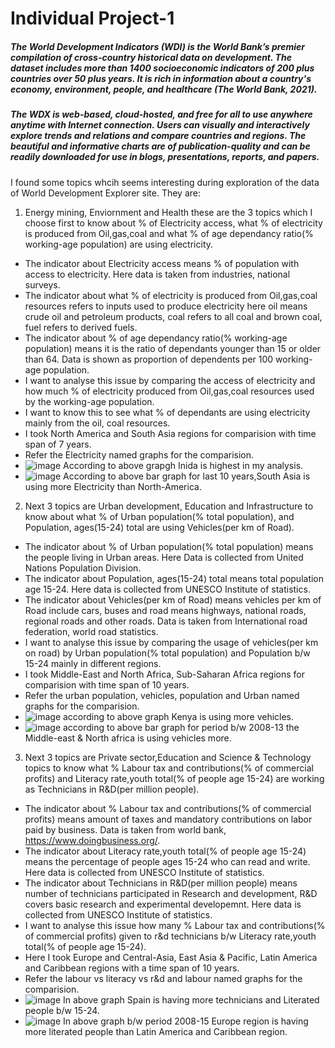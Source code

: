 # Individual Project-1

##### The World Development Indicators (WDI) is the World Bank’s premier compilation of cross-country historical data on development. The dataset includes more than 1400 socioeconomic indicators of 200 plus countries over 50 plus years. It is rich in information about a country's economy, environment, people, and healthcare (The World Bank, 2021).

##### The WDX is web-based, cloud-hosted, and free for all to use anywhere anytime with Internet connection. Users can visually and interactively explore trends and relations and compare countries and regions. The beautiful and informative charts are of publication-quality and can be readily downloaded for use in blogs, presentations, reports, and papers.

I found some topics whcih seems interesting during exploration of the data of World Development Explorer site. They are:

1. Energy mining, Enviornment and Health these are the 3 topics which I choose first to know about % of Electricity access, what % of electricity is produced from Oil,gas,coal and what % of age dependancy ratio(% working-age population) are using electricity. 
- The indicator about Electricity access means % of population with access to electricity. Here data is taken from industries, national surveys.
- The indicator about what % of electricity is produced from Oil,gas,coal resources refers to inputs used to produce electricity here oil means crude oil and petroleum products, coal refers to all coal and brown coal, fuel refers to derived fuels.
- The indicator about % of age dependancy ratio(% working-age population) means it is the ratio of dependants younger than 15 or older than 64. Data is shown as proportion of dependents per 100 working-age population.
- I want to analyse this issue by comparing the access of electricity and how much % of electricity produced from Oil,gas,coal resources used by the working-age population.
- I want to know this to see what % of dependants are using electricity mainly from the oil, coal resources.
- I took North America and South Asia regions for comparision with time span of 7 years.
- Refer the Electricity named graphs for the comparision.
- ![image](https://user-images.githubusercontent.com/71124557/112763075-0503bd00-8fd1-11eb-8dd1-b0e97e560310.png)
According to above grapgh Inida is highest in my analysis.
- ![image](https://user-images.githubusercontent.com/71124557/112763694-84928b80-8fd3-11eb-963a-4aee7e2a73d9.png)
According to above bar graph for last 10 years,South Asia is using more Electricity than North-America.

2. Next 3 topics are Urban development, Education and Infrastructure to know about what % of Urban population(% total population), and Population, ages(15-24) total are using Vehicles(per km of Road).  
- The indicator about % of Urban population(% total population) means the people living in Urban areas. Here Data is collected from United Nations Population Division.
- The indicator about Population, ages(15-24) total means total population age 15-24. Here data is collected from UNESCO Institute of statistics.
- The indicator about Vehicles(per km of Road) means vehicles per km of Road include cars, buses and road means highways, national roads, regional roads and other roads. Data is taken from International road federation, world road statistics.
- I want to analyse this issue by comparing the usage of vehicles(per km on road) by Urban population(% total population) and Population b/w 15-24 mainly in different regions.
- I took Middle-East and North Africa, Sub-Saharan Africa regions for comparision with time span of 10 years.
- Refer the urban population, vehicles, population and Urban named graphs for the comparision.
- ![image](https://user-images.githubusercontent.com/71124557/112763241-9f640080-8fd1-11eb-9e30-4daa83b70b21.png)
according to above graph Kenya is using more vehicles.
- ![image](https://user-images.githubusercontent.com/71124557/112764168-544bec80-8fd5-11eb-9ef8-ac894ae6b2ac.png)
according to above bar graph for period b/w 2008-13 the Middle-east & North africa is using vehicles more.


3. Next 3 topics are Private sector,Education and Science & Technology topics to know what % Labour tax and contributions(% of commercial profits) and Literacy rate,youth total(% of people age 15-24)  are working as Technicians in R&D(per million people). 
- The indicator about % Labour tax and contributions(% of commercial profits) means amount of taxes and mandatory contributions on labor paid by business. Data is taken from world bank, https://www.doingbusiness.org/.
-  The indicator about Literacy rate,youth total(% of people age 15-24) means the percentage of people ages 15-24 who can read and write. Here data is collected from UNESCO Institute of statistics.
-  The indicator about Technicians in R&D(per million people) means number of technicians participated in Research and development, R&D covers basic research and experimental developemnt. Here data is collected from UNESCO Institute of statistics.
-  I want to analyse this issue how many % Labour tax and contributions(% of commercial profits) given to r&d technicians b/w Literacy rate,youth total(% of people age 15-24).
-  Here I took Europe and Central-Asia, East Asia & Pacific, Latin America and Caribbean regions with a time span of 10 years.
-  Refer the labour vs literacy vs r&d and labour named graphs for the comparision.
- ![image](https://user-images.githubusercontent.com/71124557/112763269-c3274680-8fd1-11eb-8f53-ab095bbbb6b2.png)
In above graph Spain is having more technicians and Literated people b/w 15-24.
- ![image](https://user-images.githubusercontent.com/71124557/112764623-70e92400-8fd7-11eb-96d7-b43d8debf71a.png)
In above graph b/w period 2008-15 Europe region is having more literated people than Latin America and Caribbean region.


